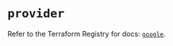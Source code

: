 # `provider`

Refer to the Terraform Registry for docs: [`google`](https://registry.terraform.io/providers/hashicorp/google/5.45.2/docs).
